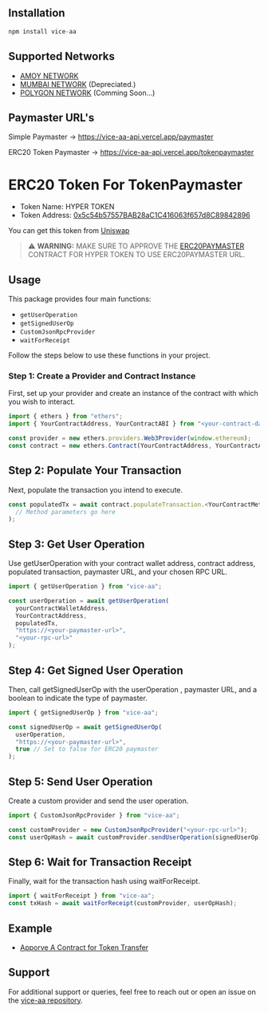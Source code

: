 ## Installation

```javascript
npm install vice-aa
```

## Supported Networks 

- [AMOY NETWORK](https://amoy.polygonscan.com/) 
- [MUMBAI NETWORK](https://mumbai.polygonscan.com/) (Depreciated.)
- [POLYGON NETWORK](https://polygonscan.com/) (Comming Soon...)
 
## Paymaster URL's

Simple Paymaster -> https://vice-aa-api.vercel.app/paymaster

ERC20 Token Paymaster -> https://vice-aa-api.vercel.app/tokenpaymaster


# ERC20 Token For TokenPaymaster

- Token Name: HYPER TOKEN 
- Token Address: [0x5c54b57557BAB28aC1C416063f657d8C89842896](https://amoy.polygonscan.com/token/0x5c54b57557BAB28aC1C416063f657d8C89842896)

You can get this token from [Uniswap](https://app.uniswap.org/swap)

> ⚠️ **WARNING:** MAKE SURE TO APPROVE THE [ERC20PAYMASTER](https://amoy.polygonscan.com/address/0x22bE1dca416b40dc67F1fD09Eaa49347E5b34720) CONTRACT FOR HYPER TOKEN TO USE ERC20PAYMASTER URL.


## Usage

This package provides four main functions:

- `getUserOperation`
- `getSignedUserOp`
- `CustomJsonRpcProvider`
- `waitForReceipt`

Follow the steps below to use these functions in your project.

### Step 1: Create a Provider and Contract Instance

First, set up your provider and create an instance of the contract with which you wish to interact.

```javascript
import { ethers } from "ethers";
import { YourContractAddress, YourContractABI } from "<your-contract-data-location>";

const provider = new ethers.providers.Web3Provider(window.ethereum);
const contract = new ethers.Contract(YourContractAddress, YourContractABI, provider);
```


## Step 2: Populate Your Transaction

Next, populate the transaction you intend to execute.

```javascript
const populatedTx = await contract.populateTransaction.<YourContractMethod>(
  // Method parameters go here
);
```

## Step 3: Get User Operation

Use getUserOperation with your contract wallet address, contract address, populated transaction, paymaster URL, and your chosen RPC URL.

```javascript
import { getUserOperation } from "vice-aa";

const userOperation = await getUserOperation(
  yourContractWalletAddress,
  YourContractAddress,
  populatedTx,
  "https://<your-paymaster-url>",
  "<your-rpc-url>"
);
```

## Step 4: Get Signed User Operation


Then, call getSignedUserOp with the userOperation , paymaster URL, and a boolean to indicate the type of paymaster.

```javascript
import { getSignedUserOp } from "vice-aa";

const signedUserOp = await getSignedUserOp(
  userOperation,
  "https://<your-paymaster-url>",
  true // Set to false for ERC20 paymaster
);
```

## Step 5: Send User Operation

Create a custom provider and send the user operation.

```javascript
import { CustomJsonRpcProvider } from "vice-aa";

const customProvider = new CustomJsonRpcProvider("<your-rpc-url>");
const userOpHash = await customProvider.sendUserOperation(signedUserOp);
```

## Step 6: Wait for Transaction Receipt

Finally, wait for the transaction hash using waitForReceipt.

```javascript
import { waitForReceipt } from "vice-aa";
const txHash = await waitForReceipt(customProvider, userOpHash);
```

## Example 

- [Apporve A Contract for Token Transfer](https://gist.github.com/Shivamycodee/ea3364cf816863c62cdeb9e6d0b556d0)

## Support

For additional support or queries, feel free to reach out or open an issue on the [vice-aa repository](https://github.com/Shivamycodee/vice-aa).